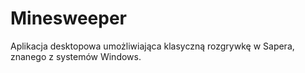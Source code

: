 # Minesweeper

Aplikacja desktopowa umożliwiająca klasyczną rozgrywkę w Sapera, znanego z systemów Windows.
